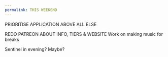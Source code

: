 ```yaml
---
permalink: THIS WEEKEND
---
```

PRIORITISE APPLICATION ABOVE ALL ELSE

REDO PATREON ABOUT INFO, TIERS & WEBSITE 
Work on making music for breaks 


Sentinel in evening? Maybe?